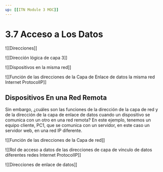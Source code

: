 ```yaml
---
up: [[ITN Module 3 MOC]]
---
```

# 3.7 Acceso a Los Datos
![[Direcciones]]

![[Dirección lógica de capa 3]]

![[Dispositivos en la misma red]]

![[Función de las direcciones de la Capa de Enlace de datos la misma red Internet ProtocolIP]]

## Dispositivos En una Red Remota

Sin embargo, ¿cuáles son las funciones de la dirección de la capa de red y de la dirección de la capa de enlace de datos cuando un dispositivo se comunica con un otro en una red remota? En este ejemplo, tenemos un equipo cliente, PC1, que se comunica con un servidor, en este caso un servidor web, en una red IP diferente.

![[Función de las direcciones de la Capa de red]]

![[Rol de acceso a datos de las direcciones de capa de vínculo de datos diferentes redes Internet ProtocolIP]]

![[Direcciones de enlace de datos]]
